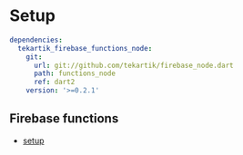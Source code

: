 # Setup

```yaml
dependencies:
  tekartik_firebase_functions_node:
    git:
      url: git://github.com/tekartik/firebase_node.dart
      path: functions_node
      ref: dart2
    version: '>=0.2.1'
```

## Firebase functions

- [setup](doc/setup.md)
